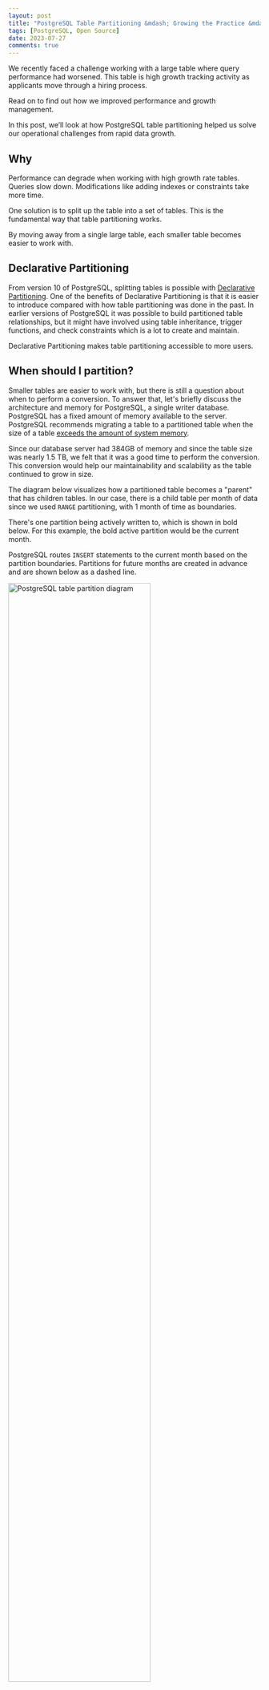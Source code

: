 ```yaml
---
layout: post
title: "PostgreSQL Table Partitioning &mdash; Growing the Practice &mdash; Part 1 of 2"
tags: [PostgreSQL, Open Source]
date: 2023-07-27
comments: true
---
```


We recently faced a challenge working with a large table where query performance had worsened. This table is high growth tracking activity as applicants move through a hiring process.

Read on to find out how we improved performance and growth management.

In this post, we’ll look at how PostgreSQL table partitioning helped us solve our operational challenges from rapid data growth.

## Why
Performance can degrade when working with high growth rate tables. Queries slow down. Modifications like adding indexes or constraints take more time.

One solution is to split up the table into a set of tables. This is the fundamental way that table partitioning works.

By moving away from a single large table, each smaller table becomes easier to work with.


## Declarative Partitioning
From version 10 of PostgreSQL, splitting tables is possible with [Declarative Partitioning](https://www.postgresql.org/docs/current/ddl-partitioning.html). One of the benefits of Declarative Partitioning is that it is easier to introduce compared with how table partitioning was done in the past. In earlier versions of PostgreSQL it was possible to build partitioned table relationships, but it might have involved using table inheritance, trigger functions, and check constraints which is a lot to create and maintain.

Declarative Partitioning makes table partitioning accessible to more users.

## When should I partition?
Smaller tables are easier to work with, but there is still a question about when to perform a conversion. To answer that, let's briefly discuss the architecture and memory for PostgreSQL, a single writer database. PostgreSQL has a fixed amount of memory available to the server. PostgreSQL recommends migrating a table to a partitioned table when the size of a table [exceeds the amount of system memory](https://www.postgresql.org/docs/current/ddl-partitioning.html).

Since our database server had 384GB of memory and since the table size was nearly 1.5 TB, we felt that it was a good time to perform the conversion. This conversion would help our maintainability and scalability as the table continued to grow in size.

The diagram below visualizes how a partitioned table becomes a "parent" that has children tables. In our case, there is a child table per month of data since we used `RANGE` partitioning, with 1 month of time as boundaries.

There's one partition being actively written to, which is shown in bold below. For this example, the bold active partition would be the current month.

PostgreSQL routes `INSERT` statements to the current month based on the partition boundaries. Partitions for future months are created in advance and are shown below as a dashed line.

<img src="/assets/images/postgresql-partitioned-table-diagram.jpg" alt="PostgreSQL table partition diagram" style="width:75%;" />

Now that we know a little about why and when to partition, how did we perform it?

## How
Our main database runs on PostgreSQL 13. Each release of PostgreSQL since version 10 has added improvements to Declarative Partitioning.

We use [Logical Replication](https://www.postgresql.org/docs/current/logical-replication.html) as part of our data pipeline process to copy row modifications into the data warehouse.

Support for Logical Replication of partitioned tables was added in version 13 [^logrep] which was good timing since we wanted our partitioned tables to be replicated as well!

Let's look at more details of the table to be migrated to a partitioned table.

* From the available Declarative Partitioning types, we selected the `RANGE` type since rows were time based, and mostly insert only
* We partitioned on the `created_at` column which is a timestamp of when the row was inserted
* We create month boundaries, which meant we needed 24 of them to cover 2 years, and some coverage for future months. We wanted to keep up to 2 years of data active.
* We used the [pgslice](https://github.com/ankane/pgslice) command line program to help us perform the conversion

The conversion process was performed *online*, meaning there was no planned downtime. PostgreSQL kept running serving other requests while this process ran.

## Conversion with pgslice
[pgslice](https://github.com/ankane/pgslice) is a command line program written in Ruby. The quick version of how it works is as follows.

- You make a clone of your original table, which will serve as a destination for copied rows.
- pgslice provides a batched row copying command. Using this command, you copy rows from the original table to the destination.
- Once copying has completed, update table statistics (`ANALYZE`), rename the replacement table to take over the original name.
- The original unpartitioned table can now be archived.

The app is now writing and reading to a partitioned table.

An important caveat of pgslice is that it’s designed for Append Only tables, meaning the table has a query pattern of rows being inserted only and not updated or deleted.

Fortunately this table was a "append mostly only" table and we were able to bring forward the small amount of updates with a separate process.

## Rinse and Repeat
We manage 10 production databases each with their own copy of this table. pgslice can now be a standard tool used for our next table conversion. It’s parameterized and flexible, however we also added a small Ruby helper class to wrap the gem command calls to handle inconsistencies between database schema details.

This helper class also serves as documentation for which arguments we call and what their values are.

## Test, test, test
Row copying as a conversion technique includes significant trade-offs to be aware of. Significant testing of application code compatibility is needed. A learning was to get the codebase working with CI using a partitioned table as early as possible.

We made the app fully compatible with both types of tables simultaneously so that we could roll forward or backward.

During the conversion, more disk IO, space consumption, and WAL writes will occur. You may need to throttle down the copy process, which means it will take longer but will allow background processes like index maintenance and replication to catch up.

We recommend overprovisioning your database resources (use a big server) and running during a low activity period so that the partitioned table data migration doesn't cause collateral damage to application queries.

You will want lots of space capacity to run this as well since you'll be temporarily increasing your space consumption a lot, up to double if all rows are being copied.

How did the conversion process go?

## How did it go?
The table partition conversion was successful. We've been running a partitioned table in all environments for several weeks now.

We did have some hiccups and addressed those issues as they arose. In Part 2 of this series,[^part2] we’ll dig into how we solved a gnarly problem related to Primary Keys.

In collaboration with product stakeholders, a decision was made to limit the amount of data needed from this table for the application. This decision was helpful for the engineering team because it meant old data could be archived. Archiving data greatly helps the performance and reliability characteristics for this table because it will effectively "not grow" or grow at a slow rate, when data is exported regularly to balance new data growth.

This also meant we could effectively shrink the total size of the table immediately by disconnecting data older than 2 years.

What about cost savings?

## Cost Savings
With AWS PostgreSQL databases, relocating data out of Aurora PostgreSQL and in to object storage directly lowers costs. Aurora charges in 10 GB increments per month.[^rdspriceguide] Charges go up as you consume more space, but also down[^awsdynamicresize] as you consume less space.

With this project, data may be relocated from the database to AWS S3. S3 stores the same GB-month at 80% less cost compared with Aurora.

When performing this relocation for terabytes of data, the cost savings can become meaningful. Besides the one-time cost savings, automating this relocation process means that costs will be more flat over time insert of perpetually increasing.

What could have gone better?


## Challenges and Mistakes
We work hard to avoid data loss and minimize errors. Some scenarios are impractical to fully replicate in lower environments though due to time and engineering constraints.

* Copying rows uses a lot of resources. Use batches, throttling, or stop the process if copying harms the application queries.
* Copying consumes a lot of space. Costs will increase in the short term. Make sure to export and dump retired tables so that you end up with lower costs and not higher costs!
* Copying causes a lot of transaction log updates.
* Removing indexes on the destination side table helped speed up the inserts. Grab the create index DDL from the original table using the query below. Create the indexes again on the partitioned table after the rows are copied.

This query lists how the indexes were created.

```sql
SELECT indexdef FROM pg_indexes WHERE indexname = 'index_name';
```

## Wrap Up
PostgreSQL Declarative Partitioning can help you solve operational challenges for a high growth table. A migration to a partitioned table is not trivial, but can be tested well in advance and can be performed online using pgslice.

Thanks to Bharath and Bobby for help on this project and for reviewing earlier versions of this post.

[^rdspriceguide]: CloudZero RDS Price Guide <https://www.cloudzero.com/blog/rds-pricing>
[^awsdynamicresize]: Aurora Dynamic Resizing <https://aws.amazon.com/about-aws/whats-new/2020/10/amazon-aurora-enables-dynamic-resizing-database-storage-space/>
[^logrep]: Partitioned tables can now be replicated <https://amitlan.com/2020/05/14/partition-logical-replication.html>
[^part2]: [PostgreSQL Table Partitioning Primary Keys — The Reckoning — Part 2 of 2](/blog/2023/07/27/partitioning-primary-keys-reckoning)
